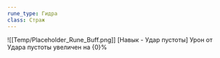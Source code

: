 ```yaml
---
rune_type: Гидра
class: Страж
---
```

![[Temp/Placeholder_Rune_Buff.png]]
[Навык - Удар пустоты] Урон от Удара пустоты увеличен на {0}%
